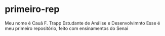 # primeiro-rep
Meu nome é Cauã F. Trapp
Estudante de Análise e Desenvolvimnto
Esse é meu primeiro repositório, feito com ensinamentos do Senai
